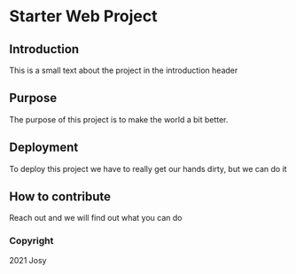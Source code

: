 # Starter Web Project

## Introduction

This is a small text about the project in the introduction header

## Purpose

The purpose of this project is to make the world a bit better.

## Deployment

To deploy this project we have to really get our hands dirty, but we can do it

## How to contribute

Reach out and we will find out what you can do

### Copyright

2021 Josy
